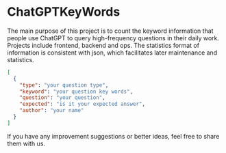 # ChatGPTKeyWords

  The main purpose of this project is to count the keyword information that people use ChatGPT to query high-frequency questions in their daily work.  
  Projects include frontend, backend and ops. The statistics format of information is consistent with json, which facilitates later 
  maintenance and statistics. 
```json
[
  {
    "type": "your question type",
    "keyword": "your question key words",
    "question": "your question",
    "expected": "is it your expected answer",
    "author": "your name"
  }
]
```
If you have any improvement suggestions or better ideas, feel free to share them with us. 
